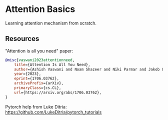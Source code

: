 # Attention Basics

Learning attention mechanism from scratch. 


## Resources

"Attention is all you need" paper: <br>

```bibtex
@misc{vaswani2023attentionneed,
    title={Attention Is All You Need}, 
    author={Ashish Vaswani and Noam Shazeer and Niki Parmar and Jakob Uszkoreit and Llion Jones and Aidan N. Gomez and Lukasz Kaiser and Illia Polosukhin},
    year={2023},
    eprint={1706.03762},
    archivePrefix={arXiv},
    primaryClass={cs.CL},
    url={https://arxiv.org/abs/1706.03762}, 
}
```


Pytorch help from Luke Ditria: <br>
https://github.com/LukeDitria/pytorch_tutorials 